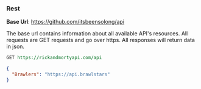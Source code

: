 ### Rest

**Base Url**: https://github.com/itsbeensolong/api

The base url contains information about all available API's resources. All requests are GET requests and go over https. All responses will return data in json.

```rest
GET https://rickandmortyapi.com/api
```

```json
{
  "Brawlers": "https://api.brawlstars"
}
```
